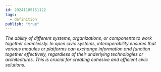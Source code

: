 ```yaml
---
id: 20241105151122
tags:
  - definition
publish: "true"
---
```

*The ability of different systems, organizations, or components to work together seamlessly. In open civic systems, interoperability ensures that various modules or platforms can exchange information and function together effectively, regardless of their underlying technologies or architectures. This is crucial for creating cohesive and efficient civic solutions.*